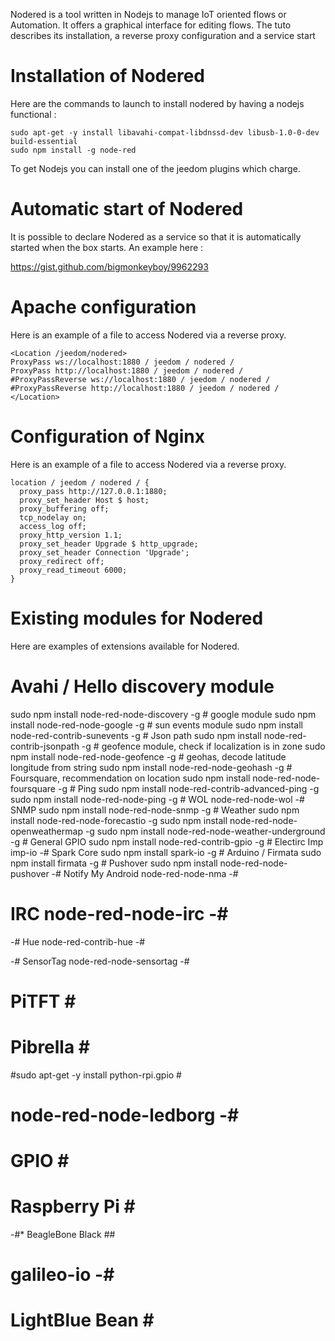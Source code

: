 Nodered is a tool written in Nodejs to manage IoT oriented flows or
Automation. It offers a graphical interface for editing flows. The
tuto describes its installation, a reverse proxy configuration and a
service start

Installation of Nodered 
=======================

Here are the commands to launch to install nodered by having a nodejs
functional :

    sudo apt-get -y install libavahi-compat-libdnssd-dev libusb-1.0-0-dev build-essential
    sudo npm install -g node-red

To get Nodejs you can install one of the jeedom plugins which
charge.

Automatic start of Nodered 
================================

It is possible to declare Nodered as a service so that it is
automatically started when the box starts. An example here :

<https://gist.github.com/bigmonkeyboy/9962293>

Apache configuration 
======================

Here is an example of a file to access Nodered via a reverse
proxy.

    <Location /jeedom/nodered>
    ProxyPass ws://localhost:1880 / jeedom / nodered /
    ProxyPass http://localhost:1880 / jeedom / nodered /
    #ProxyPassReverse ws://localhost:1880 / jeedom / nodered /
    #ProxyPassReverse http://localhost:1880 / jeedom / nodered /
    </Location>

Configuration of Nginx 
======================

Here is an example of a file to access Nodered via a reverse
proxy.

    location / jeedom / nodered / {
      proxy_pass http://127.0.0.1:1880;
      proxy_set_header Host $ host;
      proxy_buffering off;
      tcp_nodelay on;
      access_log off;
      proxy_http_version 1.1;
      proxy_set_header Upgrade $ http_upgrade;
      proxy_set_header Connection 'Upgrade';
      proxy_redirect off;
      proxy_read_timeout 6000;
    }

Existing modules for Nodered 
==============================

Here are examples of extensions available for Nodered.

Avahi / Hello discovery module 
==============================

sudo npm install node-red-node-discovery -g \# google module sudo npm
install node-red-node-google -g \# sun events module sudo npm install
node-red-contrib-sunevents -g \# Json path sudo npm install
node-red-contrib-jsonpath -g \# geofence module, check if localization
is in zone sudo npm install node-red-node-geofence -g \# geohas, decode
latitude longitude from string sudo npm install node-red-node-geohash -g
\# Foursquare, recommendation on location sudo npm install
node-red-node-foursquare -g \# Ping sudo npm install
node-red-contrib-advanced-ping -g sudo npm install node-red-node-ping -g
\# WOL  node-red-node-wol -# SNMP sudo npm install
node-red-node-snmp -g \# Weather sudo npm install
node-red-node-forecastio -g sudo npm install
node-red-node-openweathermap -g sudo npm install
node-red-node-weather-underground -g \# General GPIO sudo npm install
node-red-contrib-gpio -g \# Electirc Imp  imp-io -#
Spark Core sudo npm install spark-io -g \# Arduino / Firmata sudo npm
install firmata -g \# Pushover sudo npm install node-red-node-pushover
-# Notify My Android  node-red-node-nma -#


# IRC  node-red-node-irc -#












-# Hue  node-red-contrib-hue -# 


-# SensorTag  node-red-node-sensortag -#


# PiTFT \#
# Pibrella \#
#sudo apt-get -y install python-rpi.gpio \#
# node-red-node-ledborg -# 


# GPIO \# 


# Raspberry Pi \#
-#* BeagleBone Black \##
# galileo-io -# 
# LightBlue Bean \#

